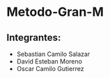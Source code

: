 # Metodo-Gran-M

## Integrantes:
- Sebastian Camilo Salazar
- David Esteban Moreno
- Oscar Camilo Gutierrez
